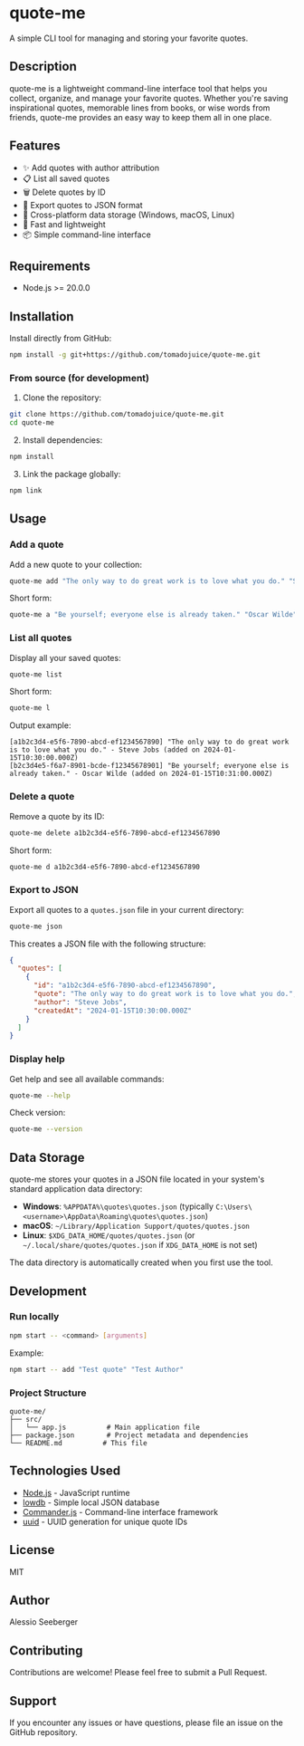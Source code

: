 # quote-me

A simple CLI tool for managing and storing your favorite quotes.

## Description

quote-me is a lightweight command-line interface tool that helps you collect, organize, and manage your favorite quotes. Whether you're saving inspirational quotes, memorable lines from books, or wise words from friends, quote-me provides an easy way to keep them all in one place.

## Features

- ✨ Add quotes with author attribution
- 📋 List all saved quotes
- 🗑️ Delete quotes by ID
- 💾 Export quotes to JSON format
- 🔄 Cross-platform data storage (Windows, macOS, Linux)
- 🚀 Fast and lightweight
- 📦 Simple command-line interface

## Requirements

- Node.js >= 20.0.0

## Installation

Install directly from GitHub:

```bash
npm install -g git+https://github.com/tomadojuice/quote-me.git
```

### From source (for development)

1. Clone the repository:
```bash
git clone https://github.com/tomadojuice/quote-me.git
cd quote-me
```

2. Install dependencies:
```bash
npm install
```

3. Link the package globally:
```bash
npm link
```

## Usage

### Add a quote

Add a new quote to your collection:

```bash
quote-me add "The only way to do great work is to love what you do." "Steve Jobs"
```

Short form:
```bash
quote-me a "Be yourself; everyone else is already taken." "Oscar Wilde"
```

### List all quotes

Display all your saved quotes:

```bash
quote-me list
```

Short form:
```bash
quote-me l
```

Output example:
```
[a1b2c3d4-e5f6-7890-abcd-ef1234567890] "The only way to do great work is to love what you do." - Steve Jobs (added on 2024-01-15T10:30:00.000Z)
[b2c3d4e5-f6a7-8901-bcde-f12345678901] "Be yourself; everyone else is already taken." - Oscar Wilde (added on 2024-01-15T10:31:00.000Z)
```

### Delete a quote

Remove a quote by its ID:

```bash
quote-me delete a1b2c3d4-e5f6-7890-abcd-ef1234567890
```

Short form:
```bash
quote-me d a1b2c3d4-e5f6-7890-abcd-ef1234567890
```

### Export to JSON

Export all quotes to a `quotes.json` file in your current directory:

```bash
quote-me json
```

This creates a JSON file with the following structure:
```json
{
  "quotes": [
    {
      "id": "a1b2c3d4-e5f6-7890-abcd-ef1234567890",
      "quote": "The only way to do great work is to love what you do.",
      "author": "Steve Jobs",
      "createdAt": "2024-01-15T10:30:00.000Z"
    }
  ]
}
```

### Display help

Get help and see all available commands:

```bash
quote-me --help
```

Check version:

```bash
quote-me --version
```

## Data Storage

quote-me stores your quotes in a JSON file located in your system's standard application data directory:

- **Windows**: `%APPDATA%\quotes\quotes.json` (typically `C:\Users\<username>\AppData\Roaming\quotes\quotes.json`)
- **macOS**: `~/Library/Application Support/quotes/quotes.json`
- **Linux**: `$XDG_DATA_HOME/quotes/quotes.json` (or `~/.local/share/quotes/quotes.json` if `XDG_DATA_HOME` is not set)

The data directory is automatically created when you first use the tool.

## Development

### Run locally

```bash
npm start -- <command> [arguments]
```

Example:
```bash
npm start -- add "Test quote" "Test Author"
```

### Project Structure

```
quote-me/
├── src/
│   └── app.js          # Main application file
├── package.json        # Project metadata and dependencies
└── README.md          # This file
```

## Technologies Used

- [Node.js](https://nodejs.org/) - JavaScript runtime
- [lowdb](https://github.com/typicode/lowdb) - Simple local JSON database
- [Commander.js](https://github.com/tj/commander.js) - Command-line interface framework
- [uuid](https://github.com/uuidjs/uuid) - UUID generation for unique quote IDs

## License

MIT

## Author

Alessio Seeberger

## Contributing

Contributions are welcome! Please feel free to submit a Pull Request.

## Support

If you encounter any issues or have questions, please file an issue on the GitHub repository.
